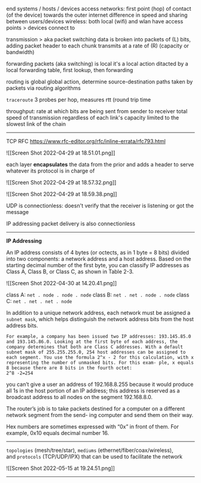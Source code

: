 end systems / hosts / devices
access networks: first point (hop) of contact (of the device) towards the outer internet
	difference in speed and sharing between users/devices
	wireless: both local (wifi) and wlan have access points > devices connect to

transmission > aka packet switching
data is broken into packets of (L) bits, adding packet header to each chunk
transmits at a rate of (R) (capacity or bandwidth)

forwarding packets (aka switching) is local
it's a local action ditacted by a local forwarding table, first lookup, then forwarding

routing is global
global action, determine source-destination paths taken by packets
via routing algorithms

`traceroute` 3 probes per hop, measures rtt (round trip time

throughput: rate at which bits are being sent from sender to receiver
total speed of transmission regardless of each link's capacity
limited to the slowest link of the chain

---
TCP RFC https://www.rfc-editor.org/rfc/inline-errata/rfc793.html

![[Screen Shot 2022-04-29 at 18.51.01.png]]

each layer **encapsulates** the data from the prior and adds a header to serve whatever its protocol is in charge of

![[Screen Shot 2022-04-29 at 18.57.32.png]]

![[Screen Shot 2022-04-29 at 18.59.38.png]]

UDP is connectionless: doesn't verify that the receiver is listening or got the message

IP addressing packet delivery is also connectionless

---
**IP Addressing**

An IP address consists of 4 bytes (or octects, as in 1 byte = 8 bits) divided into two components: a network address and a host address. Based on the starting decimal number of the first byte, you can classify IP addresses as Class A, Class B, or Class C, as shown in Table 2-3.

![[Screen Shot 2022-04-30 at 14.20.41.png]]

class A: `net . node . node . node`
class B: `net . net . node . node`
class C: `net . net . net . node`

In addition to a unique network address, each network must be assigned a `subnet mask`, which helps distinguish the network address bits from the host address bits.

```
For example, a company has been issued two IP addresses: 193.145.85.0 and 193.145.86.0. Looking at the first byte of each address, the company determines that both are Class C addresses. With a default subnet mask of 255.255.255.0, 254 host addresses can be assigned to each segment. You use the formula 2^x - 2 for this calculation, with x representing the number of unmasked bits. For this exam- ple, x equals 8 because there are 8 bits in the fourth octet:
2^8 -2=254
```

you can’t give a user an address of 192.168.8.255 because it would produce all 1s in the host portion of an IP address; this address is reserved as a broadcast address to all nodes on the segment 192.168.8.0.

The router’s job is to take packets destined for a computer on a different network segment from the send- ing computer and send them on their way.

Hex numbers are sometimes expressed with “0x” in front of them. For example, 0x10 equals decimal number 16.

---

`topologies` (mesh/tree/star), `mediums` (ethernet/fiber/coax/wireless), and `protocols` (TCP/UDP/IPX) that can be used to facilitate the network

![[Screen Shot 2022-05-15 at 19.24.51.png]]

---
